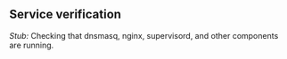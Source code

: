 ## Service verification

*Stub:* Checking that dnsmasq, nginx, supervisord, and other components are running.
